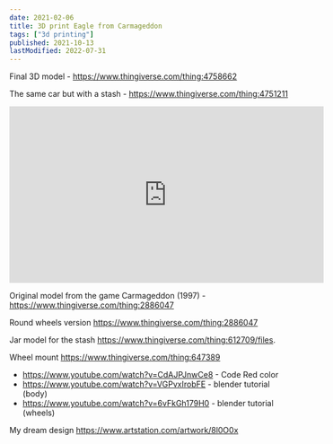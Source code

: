 ```yaml
---
date: 2021-02-06
title: 3D print Eagle from Carmageddon
tags: ["3d printing"]
published: 2021-10-13
lastModified: 2022-07-31
---
```


Final 3D model - https://www.thingiverse.com/thing:4758662

The same car but with a stash - https://www.thingiverse.com/thing:4751211

<iframe width="560" height="315" src="https://www.youtube-nocookie.com/embed/y1IRe_cufF0" frameborder="0" allow="accelerometer; autoplay; clipboard-write; encrypted-media; gyroscope; picture-in-picture" allowfullscreen></iframe>

Original model from the game Carmageddon (1997) - https://www.thingiverse.com/thing:2886047

Round wheels version https://www.thingiverse.com/thing:2886047

Jar model for the stash https://www.thingiverse.com/thing:612709/files.

Wheel mount https://www.thingiverse.com/thing:647389

- https://www.youtube.com/watch?v=CdAJPJnwCe8 - Code Red color
- https://www.youtube.com/watch?v=VGPvxIrobFE - blender tutorial (body)
- https://www.youtube.com/watch?v=6vFkGh179H0 - blender tutorial (wheels)

My dream design https://www.artstation.com/artwork/8l0O0x
